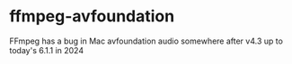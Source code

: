 # ffmpeg-avfoundation
FFmpeg has a bug in Mac avfoundation audio somewhere after v4.3 up to today's 6.1.1 in 2024 
